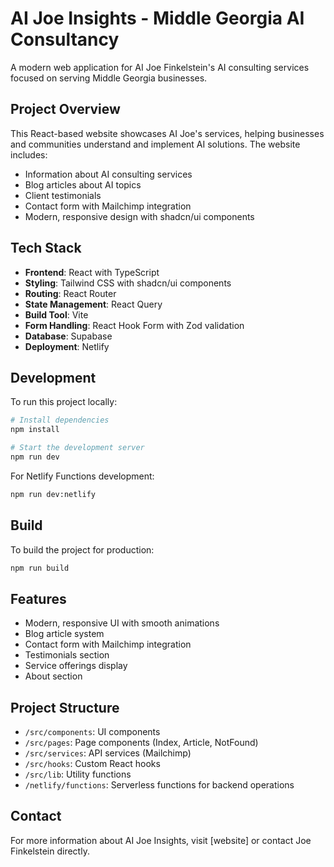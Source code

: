 # AI Joe Insights - Middle Georgia AI Consultancy

A modern web application for AI Joe Finkelstein's AI consulting services focused on serving Middle Georgia businesses.

## Project Overview

This React-based website showcases AI Joe's services, helping businesses and communities understand and implement AI solutions. The website includes:

- Information about AI consulting services
- Blog articles about AI topics
- Client testimonials
- Contact form with Mailchimp integration
- Modern, responsive design with shadcn/ui components

## Tech Stack

- **Frontend**: React with TypeScript
- **Styling**: Tailwind CSS with shadcn/ui components
- **Routing**: React Router
- **State Management**: React Query
- **Build Tool**: Vite
- **Form Handling**: React Hook Form with Zod validation
- **Database**: Supabase
- **Deployment**: Netlify

## Development

To run this project locally:

```bash
# Install dependencies
npm install

# Start the development server
npm run dev
```

For Netlify Functions development:
```bash
npm run dev:netlify
```

## Build

To build the project for production:

```bash
npm run build
```

## Features

- Modern, responsive UI with smooth animations
- Blog article system
- Contact form with Mailchimp integration
- Testimonials section
- Service offerings display
- About section

## Project Structure

- `/src/components`: UI components
- `/src/pages`: Page components (Index, Article, NotFound)
- `/src/services`: API services (Mailchimp)
- `/src/hooks`: Custom React hooks
- `/src/lib`: Utility functions
- `/netlify/functions`: Serverless functions for backend operations

## Contact

For more information about AI Joe Insights, visit [website] or contact Joe Finkelstein directly.
